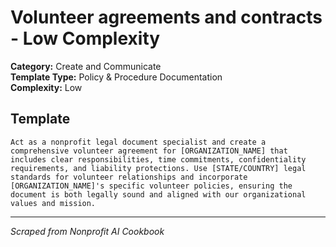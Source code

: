 # Volunteer agreements and contracts - Low Complexity

**Category:** Create and Communicate  
**Template Type:** Policy & Procedure Documentation  
**Complexity:** Low

## Template

```
Act as a nonprofit legal document specialist and create a comprehensive volunteer agreement for [ORGANIZATION_NAME] that includes clear responsibilities, time commitments, confidentiality requirements, and liability protections. Use [STATE/COUNTRY] legal standards for volunteer relationships and incorporate [ORGANIZATION_NAME]'s specific volunteer policies, ensuring the document is both legally sound and aligned with our organizational values and mission.
```

---
*Scraped from Nonprofit AI Cookbook*
